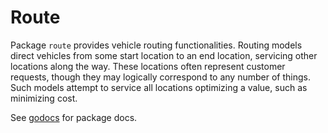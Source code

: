 # Route

Package `route` provides vehicle routing functionalities. Routing models direct
vehicles from some start location to an end location, servicing other locations
along the way. These locations often represent customer requests, though they
may logically correspond to any number of things. Such models attempt to
service all locations optimizing a value, such as minimizing cost.

See [godocs][godocs] for package docs.

[godocs]: ./doc.go
